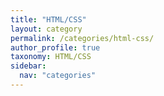 ```yaml
---
title: "HTML/CSS"
layout: category
permalink: /categories/html-css/
author_profile: true
taxonomy: HTML/CSS
sidebar:
  nav: "categories"
---
```

